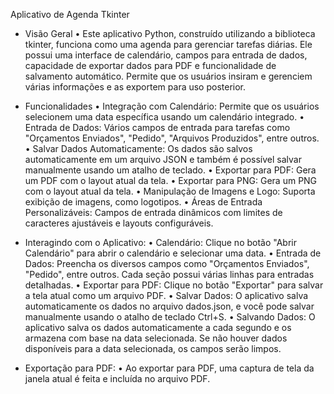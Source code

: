 Aplicativo de Agenda Tkinter

- Visão Geral
• Este aplicativo Python, construído utilizando a biblioteca tkinter, funciona como uma agenda para gerenciar tarefas diárias. 
Ele possui uma interface de calendário, campos para entrada de dados, capacidade de exportar dados para PDF e funcionalidade de salvamento automático. 
Permite que os usuários insiram e gerenciem várias informações e as exportem para uso posterior.

- Funcionalidades
• Integração com Calendário: Permite que os usuários selecionem uma data específica usando um calendário integrado.
• Entrada de Dados: Vários campos de entrada para tarefas como "Orçamentos Enviados", "Pedido", "Arquivos Produzidos", entre outros.
• Salvar Dados Automaticamente: Os dados são salvos automaticamente em um arquivo JSON e também é possível salvar manualmente usando um atalho de teclado.
• Exportar para PDF: Gera um PDF com o layout atual da tela.
• Exportar para PNG: Gera um PNG com o layout atual da tela.
• Manipulação de Imagens e Logo: Suporta exibição de imagens, como logotipos.
• Áreas de Entrada Personalizáveis: Campos de entrada dinâmicos com limites de caracteres ajustáveis e layouts configuráveis.

- Interagindo com o Aplicativo:
• Calendário: Clique no botão "Abrir Calendário" para abrir o calendário e selecionar uma data.
• Entrada de Dados: Preencha os diversos campos como "Orçamentos Enviados", "Pedido", entre outros. Cada seção possui várias linhas para entradas detalhadas.
• Exportar para PDF: Clique no botão "Exportar" para salvar a tela atual como um arquivo PDF.
• Salvar Dados: O aplicativo salva automaticamente os dados no arquivo dados.json, e você pode salvar manualmente usando o atalho de teclado Ctrl+S.
• Salvando Dados: O aplicativo salva os dados automaticamente a cada segundo e os armazena com base na data selecionada. Se não houver dados disponíveis para a data selecionada, os campos serão limpos.

- Exportação para PDF:
• Ao exportar para PDF, uma captura de tela da janela atual é feita e incluída no arquivo PDF.
